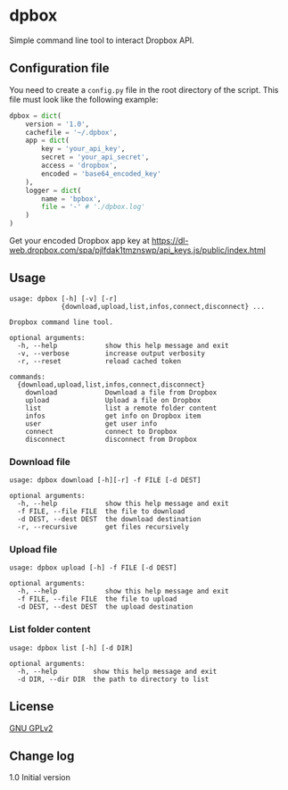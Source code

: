 dpbox
=====

Simple command line tool to interact Dropbox API.

Configuration file
------------------

You need to create a `config.py` file in the root directory of the script.
This file must look like the following example:

```python
dpbox = dict(
    version = '1.0',
    cachefile = '~/.dpbox',
    app = dict(
        key = 'your_api_key',
        secret = 'your_api_secret',
        access = 'dropbox',
        encoded = 'base64_encoded_key'
    ),
    logger = dict(
        name = 'bpbox',
        file = '-' # './dpbox.log'
    )
)
```

Get your encoded Dropbox app key at https://dl-web.dropbox.com/spa/pjlfdak1tmznswp/api_keys.js/public/index.html

Usage
-----

```
usage: dpbox [-h] [-v] [-r]
             {download,upload,list,infos,connect,disconnect} ...

Dropbox command line tool.

optional arguments:
  -h, --help            show this help message and exit
  -v, --verbose         increase output verbosity
  -r, --reset           reload cached token

commands:
  {download,upload,list,infos,connect,disconnect}
    download            Download a file from Dropbox
    upload              Upload a file on Dropbox
    list                list a remote folder content
    infos               get info on Dropbox item
    user                get user info
    connect             connect to Dropbox
    disconnect          disconnect from Dropbox
```

### Download file

```
usage: dpbox download [-h][-r] -f FILE [-d DEST]

optional arguments:
  -h, --help            show this help message and exit
  -f FILE, --file FILE  the file to download
  -d DEST, --dest DEST  the download destination
  -r, --recursive       get files recursively
```

### Upload file

```
usage: dpbox upload [-h] -f FILE [-d DEST]

optional arguments:
  -h, --help            show this help message and exit
  -f FILE, --file FILE  the file to upload
  -d DEST, --dest DEST  the upload destination
```

### List folder content

```
usage: dpbox list [-h] [-d DIR]

optional arguments:
  -h, --help         show this help message and exit
  -d DIR, --dir DIR  the path to directory to list
```

License
-------

[GNU GPLv2]('LICENSE')

Change log
----------

1.0 Initial version

